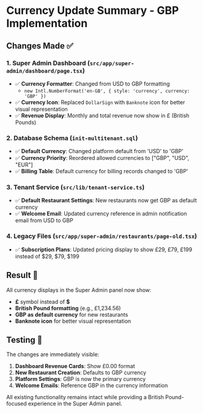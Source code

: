 # Currency Update Summary - GBP Implementation

## Changes Made ✅

### 1. Super Admin Dashboard (`src/app/super-admin/dashboard/page.tsx`)
- ✅ **Currency Formatter**: Changed from USD to GBP formatting
  - `new Intl.NumberFormat('en-GB', { style: 'currency', currency: 'GBP' })`
- ✅ **Currency Icon**: Replaced `DollarSign` with `Banknote` icon for better visual representation
- ✅ **Revenue Display**: Monthly and total revenue now show in £ (British Pounds)

### 2. Database Schema (`init-multitenant.sql`)
- ✅ **Default Currency**: Changed platform default from 'USD' to 'GBP'
- ✅ **Currency Priority**: Reordered allowed currencies to ["GBP", "USD", "EUR"]
- ✅ **Billing Table**: Default currency for billing records changed to 'GBP'

### 3. Tenant Service (`src/lib/tenant-service.ts`)
- ✅ **Default Restaurant Settings**: New restaurants now get GBP as default currency
- ✅ **Welcome Email**: Updated currency reference in admin notification email from USD to GBP

### 4. Legacy Files (`src/app/super-admin/restaurants/page-old.tsx`)
- ✅ **Subscription Plans**: Updated pricing display to show £29, £79, £199 instead of $29, $79, $199

## Result 🎯

All currency displays in the Super Admin panel now show:
- **£** symbol instead of **$**
- **British Pound formatting** (e.g., £1,234.56)
- **GBP as default currency** for new restaurants
- **Banknote icon** for better visual representation

## Testing 🧪

The changes are immediately visible:
1. **Dashboard Revenue Cards**: Show £0.00 format
2. **New Restaurant Creation**: Defaults to GBP currency
3. **Platform Settings**: GBP is now the primary currency
4. **Welcome Emails**: Reference GBP in the currency information

All existing functionality remains intact while providing a British Pound-focused experience in the Super Admin panel.

